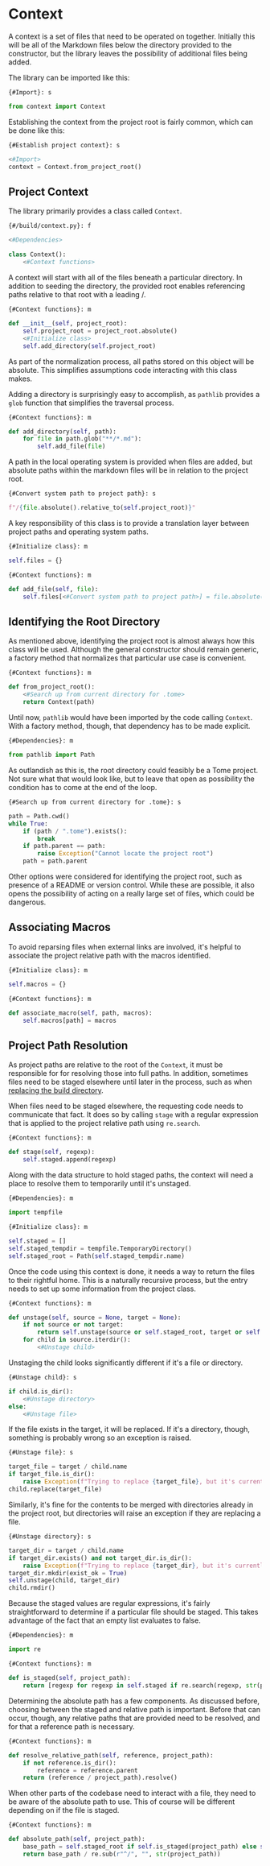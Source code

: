# Context

A context is a set of files that need to be operated on together. Initially this will be all of the Markdown files below the directory provided to the constructor, but the library leaves the possibility of additional files being added.

The library can be imported like this:

`{#Import}: s`
```python
from context import Context
```

Establishing the context from the project root is fairly common, which can be done like this:

`{#Establish project context}: s`
```python
<#Import>
context = Context.from_project_root()
```

## Project Context

The library primarily provides a class called `Context`.

`{#/build/context.py}: f`
```python
<#Dependencies>

class Context():
    <#Context functions>
```

A context will start with all of the files beneath a particular directory. In addition to seeding the directory, the provided root enables referencing paths relative to that root with a leading /.

`{#Context functions}: m`
```python
def __init__(self, project_root):
    self.project_root = project_root.absolute()
    <#Initialize class>
    self.add_directory(self.project_root)
```

As part of the normalization process, all paths stored on this object will be absolute. This simplifies assumptions code interacting with this class makes.

Adding a directory is surprisingly easy to accomplish, as `pathlib` provides a `glob` function that simplifies the traversal process.

`{#Context functions}: m`
```python
def add_directory(self, path):
    for file in path.glob("**/*.md"):
        self.add_file(file)
```

A path in the local operating system is provided when files are added, but absolute paths within the markdown files will be in relation to the project root.

`{#Convert system path to project path}: s`
```python
f"/{file.absolute().relative_to(self.project_root)}"
```

A key responsibility of this class is to provide a translation layer between project paths and operating system paths.

`{#Initialize class}: m`
```python
self.files = {}
```

`{#Context functions}: m`
```python
def add_file(self, file):
    self.files[<#Convert system path to project path>] = file.absolute()
```

## Identifying the Root Directory

As mentioned above, identifying the project root is almost always how this class will be used. Although the general constructor should remain generic, a factory method that normalizes that particular use case is convenient.

`{#Context functions}: m`
```python
def from_project_root():
    <#Search up from current directory for .tome>
    return Context(path)
```

Until now, `pathlib` would have been imported by the code calling `Context`. With a factory method, though, that dependency has to be made explicit.

`{#Dependencies}: m`
```python
from pathlib import Path
```

As outlandish as this is, the root directory could feasibly be a Tome project. Not sure what that would look like, but to leave that open as possibility the condition has to come at the end of the loop.

`{#Search up from current directory for .tome}: s`
```python
path = Path.cwd()
while True:
    if (path / ".tome").exists():
        break
    if path.parent == path:
        raise Exception("Cannot locate the project root")
    path = path.parent
```

Other options were considered for identifying the project root, such as presence of a README or version control. While these are possible, it also opens the possibility of acting on a really large set of files, which could be dangerous.

## Associating Macros

To avoid reparsing files when external links are involved, it's helpful to associate the project relative path with the macros identified.

`{#Initialize class}: m`
```python
self.macros = {}
```

`{#Context functions}: m`
```python
def associate_macro(self, path, macros):
    self.macros[path] = macros
```

## Project Path Resolution

As project paths are relative to the root of the `Context`, it must be responsible for for resolving those into full paths. In addition, sometimes files need to be staged elsewhere until later in the process, such as when [replacing the build directory](/1_CLI/2_Build.md#replacing-build-directory).

When files need to be staged elsewhere, the requesting code needs to communicate that fact. It does so by calling `stage` with a regular expression that is applied to the project relative path using `re.search`.

`{#Context functions}: m`
```python
def stage(self, regexp):
    self.staged.append(regexp)
```

Along with the data structure to hold staged paths, the context will need a place to resolve them to temporarily until it's unstaged.

`{#Dependencies}: m`
```python
import tempfile
```

`{#Initialize class}: m`
```python
self.staged = []
self.staged_tempdir = tempfile.TemporaryDirectory()
self.staged_root = Path(self.staged_tempdir.name)
```

Once the code using this context is done, it needs a way to return the files to their rightful home. This is a naturally recursive process, but the entry needs to set up some information from the project class.

`{#Context functions}: m`
```python
def unstage(self, source = None, target = None):
    if not source or not target:
        return self.unstage(source or self.staged_root, target or self.project_root)
    for child in source.iterdir():
        <#Unstage child>
```

Unstaging the child looks significantly different if it's a file or directory.

`{#Unstage child}: s`
```python
if child.is_dir():
    <#Unstage directory>
else:
    <#Unstage file>
```

If the file exists in the target, it will be replaced. If it's a directory, though, something is probably wrong so an exception is raised.

`{#Unstage file}: s`
```python
target_file = target / child.name
if target_file.is_dir():
    raise Exception(f"Trying to replace {target_file}, but it's currently a directory")
child.replace(target_file)
```

Similarly, it's fine for the contents to be merged with directories already in the project root, but directories will raise an exception if they are replacing a file.

`{#Unstage directory}: s`
```python
target_dir = target / child.name
if target_dir.exists() and not target_dir.is_dir():
    raise Exception(f"Trying to replace {target_dir}, but it's currently a file")
target_dir.mkdir(exist_ok = True)
self.unstage(child, target_dir)
child.rmdir()
```

Because the staged values are regular expressions, it's fairly straightforward to determine if a particular file should be staged. This takes advantage of the fact that an empty list evaluates to false.

`{#Dependencies}: m`
```python
import re
```

`{#Context functions}: m`
```python
def is_staged(self, project_path):
    return [regexp for regexp in self.staged if re.search(regexp, str(project_path))]
```

Determining the absolute path has a few components. As discussed before, choosing between the staged and relative path is important. Before that can occur, though, any relative paths that are provided need to be resolved, and for that a reference path is necessary.

`{#Context functions}: m`
```python
def resolve_relative_path(self, reference, project_path):
    if not reference.is_dir():
        reference = reference.parent
    return (reference / project_path).resolve()
```

When other parts of the codebase need to interact with a file, they need to be aware of the absolute path to use. This of course will be different depending on if the file is staged.

`{#Context functions}: m`
```python
def absolute_path(self, project_path):
    base_path = self.staged_root if self.is_staged(project_path) else self.project_root
    return base_path / re.sub(r"^/", "", str(project_path))
```
